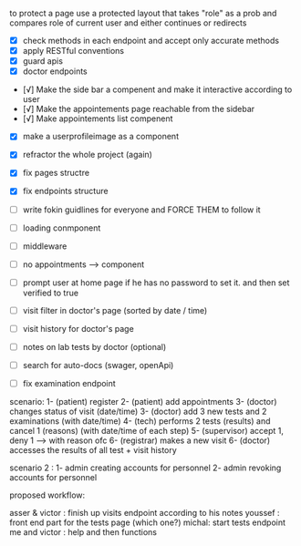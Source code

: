 to protect a page use a protected layout that takes "role" as a prob and compares role of current user and either continues or redirects 



  - [x] check methods in each endpoint and accept only accurate methods 
  - [x] apply RESTful conventions 
  - [x] guard apis
  - [x] doctor endpoints
  - [√] Make the side bar a compenent and make it interactive according to user
  - [√] Make the appointements page reachable from the sidebar
  - [√] Make appointements list compenent
  - [x] make a userprofileimage as a component
  - [x] refractor the whole project (again)
  - [x] fix pages structre
  - [x] fix endpoints structure
  - [ ] write fokin guidlines for everyone and FORCE THEM to follow it 
  - [ ] loading conmponent
  - [ ] middleware 
  - [ ] no appointments --> component
  - [ ] prompt user at home page if he has no password to set it. and then set verified to true 
  - [ ] visit filter in doctor's page (sorted by date / time)
  - [ ] visit history for doctor's page 
  - [ ] notes on lab tests by doctor (optional)
  - [ ] search for auto-docs (swager, openApi)
  - [ ] fix examination endpoint
  

  scenario: 
  1- (patient) register 
  2- (patient) add appointments 
  3- (doctor) changes status of visit (date/time)
  3- (doctor) add 3 new tests and 2 examinations (with date/time)
  4- (tech) performs 2 tests (results) and cancel 1 (reasons) (with date/time of each step)
  5- (supervisor) accept 1, deny 1 --> with reason ofc
  6- (registrar) makes a new visit 
  6- (doctor) accesses the results of all test + visit history 


scenario 2 : 
1- admin creating accounts for personnel 
2- admin revoking accounts for personnel 


proposed workflow: 

asser & victor : finish up visits endpoint according to his notes 
youssef : front end part for the tests page (which one?)
michal: start tests endpoint 
me and victor : help and then functions 
